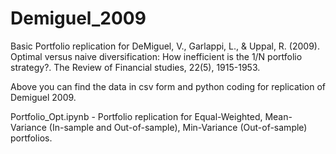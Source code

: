 # Demiguel_2009
Basic Portfolio replication for DeMiguel, V., Garlappi, L., & Uppal, R. (2009). Optimal versus naive diversification: How inefficient is the 1/N portfolio strategy?. The Review of Financial studies, 22(5), 1915-1953.


Above you can find the data in csv form and python coding for replication of Demiguel 2009.

Portfolio_Opt.ipynb - Portfolio replication for Equal-Weighted, Mean-Variance (In-sample and Out-of-sample), Min-Variance (Out-of-sample) portfolios.
